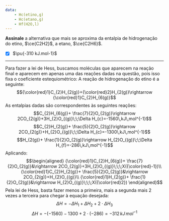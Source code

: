```yaml
---
data:
    - Hc(etino,g)
    - Hc(etano,g)
    - Hf(H2O,l)
---
```


**Assinale** a alternativa que mais se aproxima da entalpia de hidrogenação do etino, $\ce{C2H2}$, a etano, $\ce{C2H6}$.

- [x] $\pu{-310 kJ.mol-1}$

---

Para fazer a lei de Hess, buscamos moléculas que aparecem na reação final e aparecem em apenas uma das reações dadas na questão, pois isso fixa o coeficiente estequiométrico:
A reação de hidrogenação do etino é a seguinte:
$${\color{red}1}C_{2}H_{2(g)}+{\color{red}2}H_{2(g)}\rightarrow {\color{red}1}C_{2}H_{6(g)}$$
As entalpias dadas são correspondentes às seguintes reações:
$$C_{2}H_{6(g)}+ \frac{7}{2}O_{2(g)}\rightarrow 2CO_{2(g)}+3H_{2}O_{(g)}\;\;\Delta H_{c}=-1560\,kJ\,mol^{-1}$$
$$C_{2}H_{2(g)}+ \frac{5}{2}O_{2(g)}\rightarrow 2CO_{2(g)}+H_{2}O_{(g)}\;\;\Delta H_{c}=-1300\,kJ\,mol^{-1}$$
$$H_{2(g)}+ \frac{1}{2}O_{2(g)}\rightarrow H_{2}O_{(g)}\;\;\Delta H_{f}=-286\,kJ\,mol^{-1}$$
Aplicando:
$$\begin{aligned}
{\color{red}1}C_{2}H_{6(g)}+ \frac{7}{2}O_{2(g)}&\rightarrow 2CO_{2(g)}+3H_{2}O_{(g)}\;\;\;X({\color{red}-1})\\
{\color{red}1}C_{2}H_{2(g)}+ \frac{5}{2}O_{2(g)}&\rightarrow 2CO_{2(g)}+H_{2}O_{(g)}\\
{\color{red}1}H_{2(g)}+ \frac{1}{2}O_{2(g)}&\rightarrow H_{2}O_{(g)}\;\;\;X({\color{red}2})
\end{aligned}$$
Pela lei de Hess, basta fazer menos a primeira, mais a segunda mais 2 vezes a terceira para chegar à equação desejada:
$$\Delta H=-\Delta H_{1}+ \Delta H_{2}+2\cdot\Delta H_{3}$$
$$\Delta H=-(-1560)-1300+2\cdot(-286)=-312\,kJ\,mol^{-1}$$

